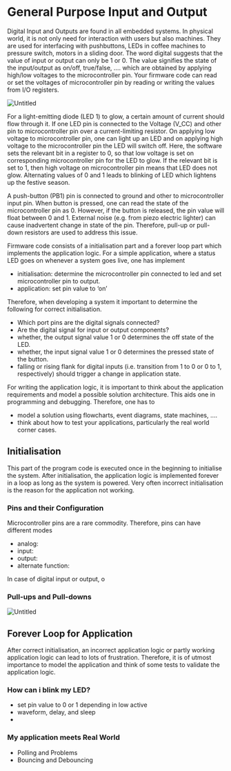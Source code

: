 # General Purpose Input and Output

Digital Input and Outputs are found in all embedded systems. In physical world, it is not only need for interaction with users but also machines. They are used for interfacing with pushbuttons, LEDs in coffee machines to pressure switch, motors in a sliding door. The word digital suggests that the value of input or output can only be 1 or 0. The value signifies the state of the input/output as on/off, true/false, …. which are obtained by applying high/low voltages to the microcontroller pin. Your firmware code can read or set the voltages of microcontroller pin by reading or writing the values from I/O registers. 

![Untitled](Figures/io.png)

For a light-emitting diode (LED 1) to glow, a certain amount of current should flow through it. If one LED pin is connected to the Voltage (V_CC) and other pin to microcontroller pin over a current-limiting resistor. On applying low voltage to microcontroller pin, one can light up an LED and on applying high voltage to the microcontroller pin the LED will switch off. Here, the software sets the relevant bit in a register to 0, so that low voltage is set on corresponding microcontroller pin for the LED to glow. If the relevant bit is set to 1, then high voltage on microcontroller pin means that LED does not glow. Alternating values of 0 and 1 leads to blinking of LED which lightens up the festive season.

A push-button (PB1) pin is connected to ground and other to microcontroller input pin. When button is pressed, one can read the state of the microcontroller pin as 0. However, if the button is released, the pin value will float between 0 and 1. External noise (e.g. from piezo electric lighter) can cause inadvertent change in state of the pin. Therefore, pull-up or pull-down resistors are used to address this issue. 

Firmware code consists of a initialisation part and a forever loop part which implements the application logic. For a simple application, where a status LED goes on whenever a system goes live, one has implement

- initialisation: determine the microcontroller pin connected to led and set microcontroller pin to output.
- application: set pin value to ‘on’

Therefore, when developing a system it important to determine the following for correct initialisation.

- Which port pins are the digital signals connected?
- Are the digital signal for input or output components?
- whether, the output signal value 1 or 0 determines the off state of the LED.
- whether, the input signal value 1 or 0 determines the pressed state of the button.
- falling or rising flank for digital inputs (i.e. transition from 1 to 0 or 0 to 1, respectively) should trigger a change in application state.

For writing the application logic, it is important to think about the application requirements and model a possible solution architecture. This aids one in programming and debugging. Therefore, one has to

- model a solution using flowcharts, event diagrams, state machines, ….
- think about how to test your applications, particularly the real world corner cases.

## Initialisation

This part of the program code is executed once in the beginning to initialise the system. After initialisation, the application logic is implemented forever in a loop as long as the system is powered. Very often incorrect initialisation is the reason for the application not working. 

### Pins and their Configuration

Microcontroller pins are a rare commodity. Therefore, pins can have different modes

- analog:
- input:
- output:
- alternate function:

In case of digital input or output, o

### Pull-ups and Pull-downs

![Untitled](Figures/pushbtn.png)

## Forever Loop for Application

After correct initialisation, an incorrect application logic or partly working application logic can lead to lots of frustration. Therefore, it is of utmost importance to model the application and think of some tests to validate the application logic.

### How can i blink my LED?

- set pin value to 0 or 1 depending in low active
- waveform, delay, and sleep
- 

### My application meets Real World

- Polling and Problems
- Bouncing and Debouncing

##